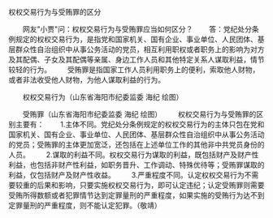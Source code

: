 权权交易行为与受贿罪的区分











　　网友"小贾"问：权权交易行为与受贿罪应当如何区分？
　　答：党纪处分条例规定的权权交易行为，是指党和国家机关、国有企业、事业单位、人民团体、基层群众性自治组织中从事公务活动的党员，相互利用职权或者职务上的影响为对方及其配偶、子女及其配偶等亲属、身边工作人员和其他特定关系人谋取利益，情节较轻的行为。
　　受贿罪是指国家工作人员利用职务上的便利，索取他人财物，或者非法收受他人财物，为他人谋取利益的行为。

　　权权交易行为（山东省海阳市纪委监委 海纪 绘图）

　　受贿罪（山东省海阳市纪委监委 海纪 绘图）
　　权权交易行为与受贿罪的区别主要有：
　　1.主体不同。党纪处分条例规定的权权交易行为的主体只包在党和国家机关、国有企业、事业单位、人民团体、基层群众性自治组织中从事公务活动的党员；受贿罪的主体更加宽泛，还包括在上述单位工作的其他非中共党员身份的人员。
　　2.谋取的利益不同。权权交易行为谋取的利益，既包括财产及财产性利益，也包括非财产性利益，如职务晋升、工作调动、特殊优待等；受贿罪谋取的利益，仅包括财产及财产性收益。
　　3.严重程度不同。认定权权交易行为不需要较重的后果和影响，只要实施权权交易行为，即可认定违纪；认定受贿罪则需要受贿所得数额或者犯罪情节达到定罪量刑的严重程度，如果实施的受贿行为达不到定罪量刑的严重程度，则不能认定犯罪。（敬靖）
